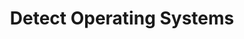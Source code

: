 ---
sidebar_position: 3
title: "Detect Operating Systems"
sidebar_label: "Detect Operating Systems"
description: "Identify existing systems for Alpine Linux dual boot - scan for installed OS, detect other operating systems, probe boot entries, and discover existing installations."
keywords:
  - "alpine os detection"
  - "operating system detection"
  - "os-prober"
  - "system scanning"
  - "boot detection"
tags:
  - alpine
  - os-detection
  - system-scanning
  - os-prober
  - dual-boot
slug: /linux/alpine/installation/dual-boot/detect-operating-systems
---